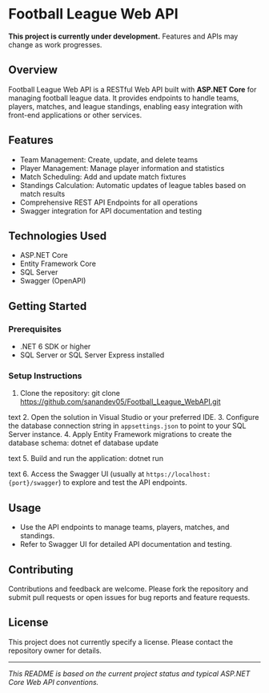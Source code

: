 # Football League Web API

**This project is currently under development.** Features and APIs may change as work progresses.

## Overview
Football League Web API is a RESTful Web API built with **ASP.NET Core** for managing football league data. It provides endpoints to handle teams, players, matches, and league standings, enabling easy integration with front-end applications or other services.

## Features
- Team Management: Create, update, and delete teams
- Player Management: Manage player information and statistics
- Match Scheduling: Add and update match fixtures
- Standings Calculation: Automatic updates of league tables based on match results
- Comprehensive REST API Endpoints for all operations
- Swagger integration for API documentation and testing

## Technologies Used
- ASP.NET Core
- Entity Framework Core
- SQL Server
- Swagger (OpenAPI)

## Getting Started

### Prerequisites
- .NET 6 SDK or higher
- SQL Server or SQL Server Express installed

### Setup Instructions
1. Clone the repository:
git clone https://github.com/sanandev05/Football_League_WebAPI.git

text
2. Open the solution in Visual Studio or your preferred IDE.
3. Configure the database connection string in `appsettings.json` to point to your SQL Server instance.
4. Apply Entity Framework migrations to create the database schema:
dotnet ef database update

text
5. Build and run the application:
dotnet run

text
6. Access the Swagger UI (usually at `https://localhost:{port}/swagger`) to explore and test the API endpoints.

## Usage
- Use the API endpoints to manage teams, players, matches, and standings.
- Refer to Swagger UI for detailed API documentation and testing.

## Contributing
Contributions and feedback are welcome. Please fork the repository and submit pull requests or open issues for bug reports and feature requests.

## License
This project does not currently specify a license. Please contact the repository owner for details.

---

*This README is based on the current project status and typical ASP.NET Core Web API conventions.*
